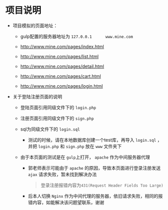 # 项目说明

- 项目模拟的页面地址：

  - gulp配置的服务器地址为  `127.0.0.1      www.mine.com`

  - http://www.mine.com/pages/index.html

    [华为商城- 华为专区]: https://www.vmall.com/huawei?cid=10618

  - http://www.mine.com/pages/list.html

    [华为商城 - 华为手机专区]: https://www.vmall.com/list-111

  - http://www.mine.com/pages/detail.html   

    [华为商城 - HUAWEI Mate 30 Pro 5G]: https://www.vmall.com/product/10086775311605.html

  - http://www.mine.com/pages/cart.html  

    [华为商城 - 购物车页面 ]: https://www.vmall.com/cart2?t=15834723427561583472675715

  - http://www.mine.com/pages/login.html 

    [华为商城 - 登陆页面]: https://id1.cloud.huawei.com/CAS/portal/loginAuth.html?validated=true&amp;themeName=red&amp;service=https%3A%2F%2Fwww.vmall.com%2Faccount%2Fcaslogin%3Furl%3Dhttps%253A%252F%252Fwww.vmall.com%252Fhuawei%253Fcid%253D10618&amp;loginChannel=26000000&amp;reqClientType=26&amp;lang=zh-cn

- 关于登陆注册页面的说明
  
  - 登陆页面引用同级文件下的 `login.php`
  
  - 注册页面引用同级文件下的 `sign.php`
  
  - sql为同级文件下的 `login.sql`
  
    - 测试的时候，请在本地数据库创建一个test库，再导入 `login.sql` ，并把 `login.php` 和 `sign.php` 放在 `www` 文件夹下
  
  - 由于本页面的测试是在 `gulp`上打开， `apache` 作为中间服务器代理
  
    - 郭老师表示可能由于 `apache` 的原因，导致本页面进行登录注册发送 `ajax` 请求失败，暂未找到解决办法
  
      > 登录注册报错内容为`431(Request Header Fields Too Large)`
  
    - 后本人切换 `Nginx` 作为中间代理的服务器，依旧请求失败，相同的报错内容，如能解决该问题望联系，谢谢